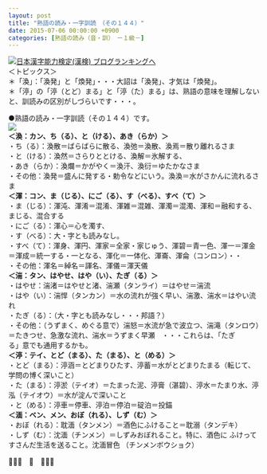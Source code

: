 ```yaml
---
layout: post
title: "熟語の読み・一字訓読　（その１４４）"
date: 2015-07-06 00:00:00 +0900
categories: [熟語の読み（音・訓）　ー１級－]
---
```


[![](/syuusyuu9701/assets/images/熟語の読み・一字訓読-（その１４４）-br_c_3028_1.gif)](http://blog.with2.net/link.php?1659096:3028 "日本漢字能力検定(漢検) ブログランキングへ")[日本漢字能力検定(漢検) ブログランキングへ](http://blog.with2.net/link.php?1659096:3028)  
＜トピックス＞  
＊「渙」：「渙発」と「煥発」・・・大詔は「渙発」、才気は「煥発」。  
＊「渟」の「渟（とど）まる」と「渟（た）まる」は、熟語の意味を理解しないと、訓読みの区別がしづらいです・・・。  
  
●熟語の読み・一字訓読（その１４４）です。  
![](/syuusyuu9701/assets/images/熟語の読み・一字訓読-（その１４４）-0e3adab752e1e06c9bd3330d632934ac.jpg)  
**＜渙：カン、ち（る）、と（ける）、あき（らか）＞**  
・ち（る）：渙散＝ばらばらに散る、渙弛＝渙散、渙焉＝散り離れるさま  
・と（ける）：渙然＝さらりととける、渙解＝氷解する、  
・あき（らか）：渙爛＝かがやく＝渙汗、渙衍＝ゆたかなさま  
・その他：渙発＝盛んに発する・勅令などにいう。渙渙＝水がさかんに流れるさま  
**＜渾：コン、ま（じる）、にご（る）、す（べる）、すべ（て）＞**  
・ま（じる）：渾沌、渾淆＝混淆、渾雑＝混雑、渾濁＝混濁、渾和＝融和する、まじる、混合する  
・にご（る）：渾心＝心を濁す、  
・す（べる）：大・字とも読みなし。  
・すべ（て）：渾身、渾円、渾家＝全家・家じゅう、渾碧＝青一色、渾一＝渾金＝渾成＝統一する・一となる、渾化＝一体化、渾崙、渾侖（コンロン）・・  
・その他：渾名＝綽名＝諢名、渾儀＝渾天儀  
**＜湍：タン、はやせ、はや（い）、たぎ（る）＞**  
・はやせ：湍渚＝はやせと渚、湍瀬（タンライ）＝はやせ＝湍流  
・はや（い）：湍悍（タンカン）＝水の流れが強く早い、湍激、湍水＝はやい流れ  
・たぎ（る）：（大・字とも読みなし・・・邦語？）  
・その他：（うずまく、めぐる意で）湍怒＝水流が急で波立つ、湍滝（タンロウ）＝たきつせ、急激な流れ、湍水＝うずまく早瀬　・・・これらは、「たぎ　　　　　　　る」意でも通用するかも。  
**＜渟：テイ、とど（まる）、た（まる）、と（める）＞**  
・とど（まる）：渟涵＝とどまりひたす、渟蓄＝水がとどまりたまる（転じて、学問の博く深いこと）  
・た（まる）：渟淤（テイオ）＝たまった泥、渟膏（湛碧）、渟水＝たまり水、渟泓（テイオウ）＝水が淀んで深いこと  
・と（める）：渟車＝停車、渟泊＝停泊＝碇泊＝投錨  
**＜湎：ベン、メン、おぼ（れる）、しず（む）＞**  
・おぼ（れる）：耽湎（タンメン）＝酒色にふけること＝耽溺（タンデキ）  
・しず（む）：沈湎（チンメン）＝しずみおぼれること。特に、酒色に ふけってすさんだ生活を送ること。沈湎冒色 （チンメンボウショク）  
  
👋👋👋　🐑　👋👋👋  
